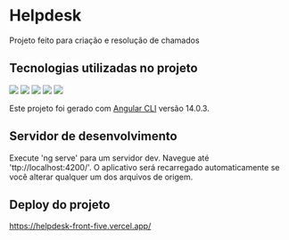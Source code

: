 # Helpdesk
Projeto feito para criação e resolução de chamados

## Tecnologias utilizadas no projeto
<div style='display: inline-block'>
<img src='https://img.shields.io/badge/HTML5-E34F26?style=for-the-badge&logo=html5&logoColor=white'>
<img src='https://img.shields.io/badge/CSS-239120?&style=for-the-badge&logo=css3&logoColor=white'>
<img src='https://img.shields.io/badge/TypeScript-007ACC?style=for-the-badge&logo=typescript&logoColor=white'>
<img src='https://img.shields.io/badge/Angular-DD0031?style=for-the-badge&logo=angular&logoColor=whit'>
<img src='https://img.shields.io/badge/Material--UI-0081CB?style=for-the-badge&logo=material-ui&logoColor=white'>
</div>

Este projeto foi gerado com [Angular CLI](https://github.com/angular/angular-cli) versão 14.0.3.

## Servidor de desenvolvimento

Execute 'ng serve' para um servidor dev. Navegue até 'ttp://localhost:4200/'. O aplicativo será recarregado automaticamente se você alterar qualquer um dos arquivos de origem.

## Deploy do projeto
https://helpdesk-front-five.vercel.app/

